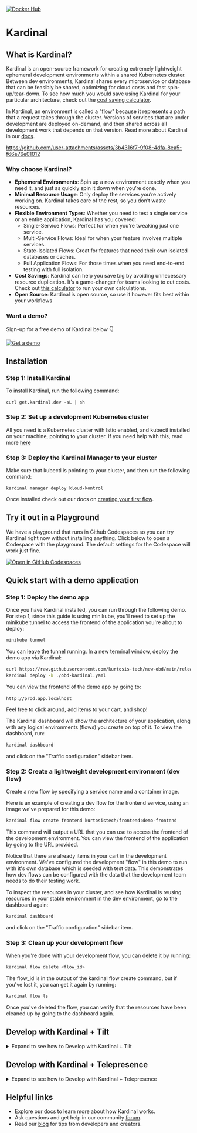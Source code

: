 [![Docker Hub](https://img.shields.io/badge/dockerhub-images-important.svg?logo=docker)](https://hub.docker.com/u/kurtosistech) 
# Kardinal

## What is Kardinal?

Kardinal is an open-source framework for creating extremely lightweight ephemeral development environments within a shared Kubernetes cluster. Between dev environments, Kardinal shares every microservice or database that can be feasibly be shared, optimizing for cloud costs and fast spin-up/tear-down. To see how much you would save using Kardinal for your particular architecture, check out the [cost saving calculator](https://kardinal.dev/calculator).

In Kardinal, an environment is called a "[flow](https://kardinal.dev/docs/concepts/flows)" because it represents a path that a request takes through the cluster. Versions of services that are under development are deployed on-demand, and then shared across all development work that depends on that version. Read more about Kardinal in our [docs](https://kardinal.dev/docs).

https://github.com/user-attachments/assets/3b4316f7-9f08-4dfa-8ea5-f66e76e01012

### Why choose Kardinal?
- **Ephemeral Environments**: Spin up a new environment exactly when you need it, and just as quickly spin it down when you’re done.
- **Minimal Resource Usage**: Only deploy the services you’re actively working on. Kardinal takes care of the rest, so you don’t waste resources.
- **Flexible Environment Types**: Whether you need to test a single service or an entire application, Kardinal has you covered:
    - Single-Service Flows: Perfect for when you’re tweaking just one service.
    - Multi-Service Flows: Ideal for when your feature involves multiple services.
    - State-Isolated Flows: Great for features that need their own isolated databases or caches.
    - Full Application Flows: For those times when you need end-to-end testing with full isolation.
- **Cost Savings**: Kardinal can help you save big by avoiding unnecessary resource duplication. It’s a game-changer for teams looking to cut costs. Check out [this calculator](https://kardinal.dev/calculator) to run your own calculations.
- **Open Source**: Kardinal is open source, so use it however fits best within your workflows

### Want a demo?
Sign-up for a free demo of Kardinal below 👇

[![Get a demo](https://img.shields.io/badge/Get_a_demo-FC7444?style=for-the-badge)](https://calendly.com/d/cqhd-tgj-vmc/45-minute-meeting?month=2024-09)

## Installation

### **Step 1: Install Kardinal**
To install Kardinal, run the following command:
```
curl get.kardinal.dev -sL | sh
```
### **Step 2: Set up a development Kubernetes cluster**

All you need is a Kubernetes cluster with Istio enabled, and kubectl installed on your machine, pointing to your cluster. If you need help with this, read more [here](https://kardinal.dev/docs/getting-started/install)

### **Step 3: Deploy the Kardinal Manager to your cluster**
Make sure that kubectl is pointing to your cluster, and then run the following command:
```
kardinal manager deploy kloud-kontrol
```
Once installed check out our docs on [creating your first flow](https://kardinal.dev/docs/getting-started/own-app).

## Try it out in a Playground

We have a playground that runs in Github Codespaces so you can try Kardinal right now without installing anything. Click below to open a Codespace with the playground. The default settings for the Codespace will work just fine.

[![Open in GitHub Codespaces](https://github.com/codespaces/badge.svg)](https://github.com/codespaces/new?hide_repo_select=true&ref=main&repo=818205437&skip_quickstart=true&machine=standardLinux32gb&devcontainer_path=.devcontainer%2Fdevcontainer.json)

## Quick start with a demo application

### Step 1: Deploy the demo app

Once you have Kardinal installed, you can run through the following demo. For step 1, since this guide is using minikube, you'll need to set up the minikube tunnel to access the frontend of the application you're about to deploy:

```bash
minikube tunnel
```

You can leave the tunnel running. In a new terminal window, deploy the demo app via Kardinal:

```bash
curl https://raw.githubusercontent.com/kurtosis-tech/new-obd/main/release/obd-kardinal.yaml > ./obd-kardinal.yaml
kardinal deploy -k ./obd-kardinal.yaml
```

You can view the frontend of the demo app by going to:

`http://prod.app.localhost`

Feel free to click around, add items to your cart, and shop!

The Kardinal dashboard will show the architecture of your application, along with any logical environments (flows) you create on top of it. To view the dashboard, run:

```bash
kardinal dashboard
```

and click on the "Traffic configuration" sidebar item.

### Step 2: Create a lightweight development environment (dev flow)

Create a new flow by specifying a service name and a container image.

Here is an example of creating a dev flow for the frontend service, using an image we've prepared for this demo:

```bash
kardinal flow create frontend kurtosistech/frontend:demo-frontend
```

This command will output a URL that you can use to access the frontend of the development environment. You can view the frontend of the application by going to the URL provided.

Notice that there are already items in your cart in the development environment. We've configured the development "flow" in this demo to run with it's own database which is seeded with test data. This demonstrates how dev flows can be configured with the data that the development team needs to do their testing work.

To inspect the resources in your cluster, and see how Kardinal is reusing resources in your stable environment in the dev environment, go to the dashboard again:

```bash
kardinal dashboard
```

and click on the "Traffic configuration" sidebar item.

### Step 3: Clean up your development flow

When you're done with your development flow, you can delete it by running:

```bash
kardinal flow delete <flow_id>
```

The flow_id is in the output of the kardinal flow create command, but if you've lost it, you can get it again by running:

```bash
kardinal flow ls
```

Once you've deleted the flow, you can verify that the resources have been cleaned up by going to the dashboard again.

## Develop with Kardinal + Tilt

<details>
<summary>Expand to see how to Develop with Kardinal + Tilt</summary>

Is it possible to develop your app with Kardinal + [Tilt](https://tilt.dev/). Here’s how to do it::

### Prerequisites:

- [Kardinal CLI](https://github.com/kurtosis-tech/kardinal?tab=readme-ov-file#installation)
- [Tilt](https://docs.tilt.dev/install.html)
- Local K8s cluster, it could be [Minikube](https://minikube.sigs.k8s.io/docs/start) or [Docker desktop](https://docs.docker.com/desktop/kubernetes/) for instance
- [Istio](https://istio.io/latest/docs/setup/install/istioctl/#install-istio-using-the-default-profile)

### Deploy your application:

#### Option 1 - Use Tilt with existing Kardinal deployment

Assuming you’ve already deployed your application’s manifest using the `kardinal deploy` command, your cluster topology is prepared for deployment with Tilt. Check the following example to learn how to do it:

Example:

1. Create this `Tiltfile`
```python
kardinal_topology_yaml = local(['kardinal', 'topology', 'print-manifest', '--add-trace-router'], quiet=True)
kardinal_topology_yaml_str = str(kardinal_topology_yaml)

if kardinal_topology_yaml_str != '':
    k8s_yaml(kardinal_topology_yaml, allow_duplicates = True)
    
local_resource(
    name='ingress-gateway-port-forward',
    serve_cmd=['kubectl', 'port-forward', 'service/istio-ingressgateway', '80:80', '-n', 'istio-system']
)
```
2. Run `sudo tilt up`

The first `local` call retrieves the cluster topology from Kardinal Kontrol using the `kardinal topology` command. This command prints a multi-resource manifest that Tilt captures and then applies with the `k8s_yaml` command.  
Finally, the `local_resource` function executes the port forwarding command, allowing the Ingress Gateway to handle browser requests on the default port 80. This command requires `sudo` privileges because it binds to the default port 80.

#### Option 2 - Using Tilt without existing Kardinal deployment

You can also include the `kardinal deploy` command inside the Tilt to handle all the deployment flow directly with the `tilt up` command.

Example:

1. Create a `Tiltfile` like this, replacing the placeholder data with your own.
```python
local(['kardinal', 'deploy', '-k', '{your-kardinal-manifest-yaml-filepath}'])

kardinal_topology_yaml = local(['kardinal', 'topology', 'print-manifest', '--add-trace-router'], quiet=True)
kardinal_topology_yaml_str = str(kardinal_topology_yaml)

if kardinal_topology_yaml_str != '':
    k8s_yaml(kardinal_topology_yaml, allow_duplicates = True)
    
local_resource(
    name='ingress-gateway-port-forward',
    serve_cmd=['kubectl', 'port-forward', 'service/istio-ingressgateway', '80:80', '-n', 'istio-system']
)
```
2. Run `sudo tilt up`

In this example, the `kardinal deploy` command is used at the start to deploy the multi-resource manifest file to Kardinal Kontrol.

### Build and Deploy your application:

You can also integrate Kardinal with Tilt to build your app’s containers and set up development workflows that automatically reflect changes whenever you save your files.

Example:

1. Create a `Tiltfile` like this, replacing the placeholder data with your own.

```python
local(['kardinal', 'deploy', '-k', '{your-kardinal-manifest-yaml-filepath}'])

local(['kardinal', 'flow', 'create', '{service}', '{service-dev-image}'])

docker_build(
	'{service-dev-image}',
	context='{./src/}',
	dockerfile='{./src/Dockerfile}',
)

kardinal_topology_yaml = local(['kardinal', 'topology', 'print-manifest', '--add-trace-router'], quiet=True)
kardinal_topology_yaml_str = str(kardinal_topology_yaml)

if kardinal_topology_yaml_str != '':
    k8s_yaml(kardinal_topology_yaml, allow_duplicates = True)
    
local_resource(
    name='ingress-gateway-port-forward',
    serve_cmd=['kubectl', 'port-forward', 'service/istio-ingressgateway', '80:80', '-n', 'istio-system']
)
```

2. Run `sudo tilt up`

This example introduces two new elements: first, the `kardinal flow` local execution to create the development flow post-deployment. Note the image name `service-dev-image`, as it will be used in the second element.
The second element is the `docker build` function call, where, we use `service-dev-image` as the first argument. This creates a link, between the container being built and the service in the development flow. Consequently, any changes to files within the specified context (the second argument) will trigger Tilt's hot reload mechanism, updating the Kardinal development flow.
Note that in this example we are building the service’s container with the `docker_build` instruction but you can also use another build way as the [custom image builders](https://docs.tilt.dev/custom_build.html)

### Access into the PROD and DEV flows:

The `prod` and `dev` application URLs are printed on the logs screen of the Tiltfile execution, you can click on their links to access both flows in the browser.

![image.png](./img/prod-flow-link.png)

![image.png](./img/dev-flow-link.png)

### Cleanup:

After completing the development cycle, you can remove all created resources from the cluster by running the following command:

`tilt down --delete-namespaces`

The `delete-namespaces` flag is used to remove the application’s namespace, it won’t delete the `default` namespace

### More configuration examples:

For additional examples of configuring Kardinal with Tilt, refer to the [Tiltfile in the Kardinal Boutique demo app](https://github.com/kurtosis-tech/new-obd/blob/main/Tiltfile).
</details>

## Develop with Kardinal + Telepresence

<details>
<summary>Expand to see how to Develop with Kardinal + Telepresence</summary>

Is it possible to use [Telepresence](https://tilt.dev/) in a Kardinal dev flow. Here’s how to do it:

### Prerequisites:

- [Kardinal CLI](https://github.com/kurtosis-tech/kardinal?tab=readme-ov-file#installation)
- [Telepresence](https://www.getambassador.io/docs/telepresence-oss/latest/install)
- Local K8s cluster, it could be [Minikube](https://minikube.sigs.k8s.io/docs/start) or [Docker desktop](https://docs.docker.com/desktop/kubernetes/) for instance
- [Istio](https://istio.io/latest/docs/setup/install/istioctl/#install-istio-using-the-default-profile)
- [kubectl](https://kubernetes.io/docs/tasks/tools/#kubectl)

### Intercept your service in a Kardinal dev flow:

Assuming you’ve already deployed your application’s manifest using the `kardinal deploy` command, your cluster topology is prepared for creating dev flows. Check the following example to learn how to do it:

Example:

1. Install Telepresence manager with Istio integration in your cluster (make sure that you have selected the targe cluster with kubectl before running it) 
```shell
telepresence helm install --set trafficManager.serviceMesh.type=istio 
```
2. Create a dev flow with `Kardinal`.
```shell
kardinal flow create frontend kurtosistech/frontend:demo-on-sale
```
3. Take note of the flow ID created
4. Start the `frontend` app locally in a local port either with the terminal or your IDE, you can even start it in debug mode.
5. Take note the `port` where it's running because it will be used later
6. Run the Kardinal flow `telepresence-intercept` command to intercept the traffic (replace the values between the brackets)
```shell
kardinal flow telepresence-intercept {{flow-id}} {{service-name}} {{local-port}}
```
7. Navigate the website in the browser to receive the request in the app running locally outside the cluster

</details>

## Helpful links

- Explore our [docs](https://kardinal.dev/docs) to learn more about how Kardinal works.
- Ask questions and get help in our community [forum](https://discuss.kardinal.dev).
- Read our [blog](https://blog.kardinal.dev/) for tips from developers and creators.
